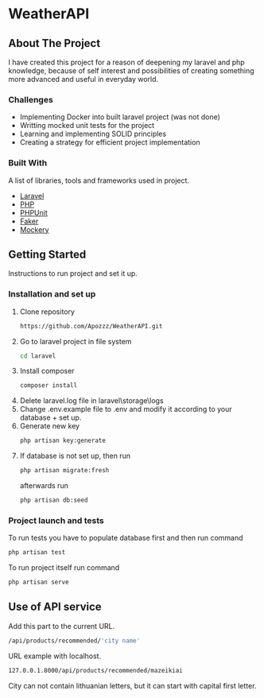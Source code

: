 # WeatherAPI

## About The Project

I have created this project for a reason of deepening my laravel and php knowledge,
because of self interest and possibilities of creating something more advanced and useful in everyday
world.

### Challenges

* Implementing Docker into built laravel project (was not done)
* Writting mocked unit tests for the project
* Learning and implementing SOLID principles
* Creating a strategy for efficient project implementation

### Built With

A list of libraries, tools and frameworks used in project.

* [Laravel](https://laravel.com)
* [PHP](https://www.php.net/)
* [PHPUnit](https://phpunit.de/)
* [Faker](https://faker.readthedocs.io/en/master/)
* [Mockery](http://docs.mockery.io/en/latest/index.html)

## Getting Started

Instructions to run project and set it up.

### Installation and set up

1. Clone repository
   ```sh
   https://github.com/Apozzz/WeatherAPI.git
   ```
2. Go to laravel project in file system
   ```sh
   cd laravel
   ```
3. Install composer
   ```sh
   composer install
   ```
4. Delete laravel.log file in laravel\storage\logs
5. Change .env.example file to .env and modify it
   according to your database + set up.
6. Generate new key
   ```sh
   php artisan key:generate
   ```
7. If database is not set up, then run
   ```sh
   php artisan migrate:fresh
   ```
   afterwards run
   ```sh
   php artisan db:seed
   ```
   
### Project launch and tests

To run tests you have to populate database first
and then run command
   ```sh
   php artisan test
   ```
To run project itself run command
   ```sh
   php artisan serve
   ```
   
## Use of API service

Add this part to the current URL.
   ```sh 
   /api/products/recommended/'city name'
   ``` 
URL example with localhost. 
   ```sh
   127.0.0.1.8000/api/products/recommended/mazeikiai
   ```
City can not contain lithuanian letters, but it can start with capital first letter.
